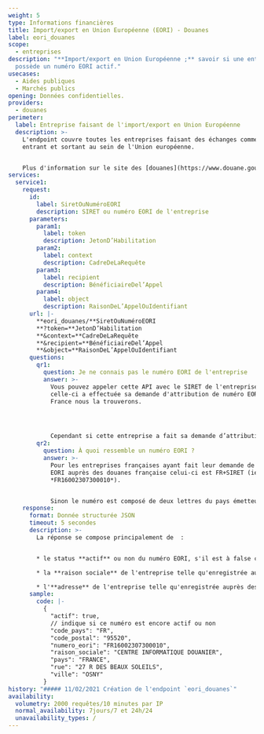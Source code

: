 ```yaml
---
weight: 5
type: Informations financières
title: Import/export en Union Européenne (EORI) - Douanes
label: eori_douanes
scope:
  - entreprises
description: "**Import/export en Union Européenne ;** savoir si une entreprise
  possède un numéro EORI actif."
usecases:
  - Aides publiques
  - Marchés publics
opening: Données confidentielles.
providers:
  - douanes
perimeter:
  label: Entreprise faisant de l'import/export en Union Européenne
  description: >-
    L'endpoint couvre toutes les entreprises faisant des échanges commerciaux
    entrant et sortant au sein de l'Union européenne.


    Plus d'information sur le site des [douanes](https://www.douane.gouv.fr/fiche/numero-eori-economic-operator-registration-and-identification) ou sur le site de l'[Union Européenne](https://ec.europa.eu/taxation_customs/business/customs-procedures/general-overview/economic-operators-registration-identification-number-eori_fr).
services:
  service1:
    request:
      id:
        label: SiretOuNuméroEORI
        description: SIRET ou numéro EORI de l'entreprise
      parameters:
        param1:
          label: token
          description: JetonD’Habilitation
        param2:
          label: context
          description: CadreDeLaRequête
        param3:
          label: recipient
          description: BénéficiaireDel’Appel
        param4:
          label: object
          description: RaisonDeL’AppelOuIdentifiant
      url: |-
        **eori_douanes/**SiretOuNuméroEORI
        **?token=**JetonD’Habilitation
        **&context=**CadreDeLaRequête
        **&recipient=**BénéficiaireDel’Appel
        **&object=**RaisonDeL’AppelOuIdentifiant
      questions:
        qr1:
          question: Je ne connais pas le numéro EORI de l'entreprise
          answer: >-
            Vous pouvez appeler cette API avec le SIRET de l'entreprise, si
            celle-ci a effectuée sa demande d'attribution de numéro EORI en
            France nous la trouverons. 




            Cependant si cette entreprise a fait sa demande d’attribution de numéro EORI dans un autre pays membre de l'Union Européenne il vous faudra demander ce numéro directement à l'entreprise. Il n'existe aucun moyen de trouver ce numéro.
        qr2:
          question: À quoi ressemble un numéro EORI ?
          answer: >-
            Pour les entreprises françaises ayant fait leur demande de numéro
            EORI auprès des douanes française celui-ci est FR+SIRET (ie:
            *FR16002307300010*).


            Sinon le numéro est composé de deux lettres du pays émetteur suivi d'un code ou d’un numéro unique dans cet État membre (ie: *ES12345678*).
    response:
      format: Donnée structurée JSON
      timeout: 5 secondes
      description: >-
        La réponse se compose principalement de  :


        * le status **actif** ou non du numéro EORI, s'il est à false cette entreprise n'est plus autorisée à importer ou exporter en Union Européenne

        * la **raison sociale** de l'entreprise telle qu'enregistrée auprès des douanes

        * l'**adresse** de l'entreprise telle qu'enregistrée auprès des douanes, c'est une information importante quand l'entreprise est étrangère
      sample:
        code: |-
          {
            "actif": true,
            // indique si ce numéro est encore actif ou non
            "code_pays": "FR",
            "code_postal": "95520",
            "numero_eori": "FR16002307300010",
            "raison_sociale": "CENTRE INFORMATIQUE DOUANIER",
            "pays": "FRANCE",
            "rue": "27 R DES BEAUX SOLEILS",
            "ville": "OSNY"
          }
history: "##### 11/02/2021 Création de l'endpoint `eori_douanes`"
availability:
  volumetry: 2000 requêtes/10 minutes par IP
  normal_availability: 7jours/7 et 24h/24
  unavailability_types: /
---
```

